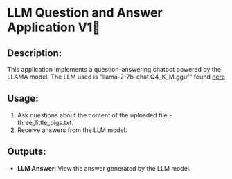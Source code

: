 # LLM Question and Answer Application V1🥋

## Description:
This application implements a question-answering chatbot powered by the LLAMA model. The LLM used is "llama-2-7b-chat.Q4_K_M.gguf" found [here](https://huggingface.co/TheBloke/Llama-2-7B-Chat-GGUF) 

## Usage:
1. Ask questions about the content of the uploaded file - three_little_pigs.txt.
2. Receive answers from the LLM model.

## Outputs:
- **LLM Answer**: View the answer generated by the LLM model.

